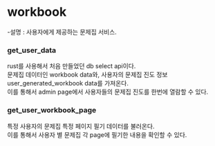 # workbook

-설명 : 사용자에게 제공하는 문제집 서비스.

### get_user_data

rust를 사용해서 처음 만들었던 db select api이다.
</br>
문제집 데이터인 workbook data와, 사용자의 문제집 진도 정보 user_generated_workbook data를 가져온다.
</br>
이를 통해서 admin page에서 사용자들의 문제집 진도를 한번에 열람할 수 있다.

### get_user_workbook_page

특정 사용자의 문제집 특정 페이지 필기 데이터를 불러온다.
</br>
이를 통해서 사용자 별 문제집 각 page에 필기한 내용을 확인할 수 있다.

